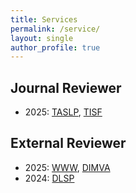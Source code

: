 ```yaml
---
title: Services
permalink: /service/
layout: single
author_profile: true
---
```




## Journal  Reviewer
- 2025: [TASLP](https://ieeexplore.ieee.org/xpl/RecentIssue.jsp?punumber=6570655), [TISF](https://ieeexplore.ieee.org/xpl/RecentIssue.jsp?punumber=10206)

## External Reviewer
- 2025: [WWW](https://www2025.thewebconf.org/), [DIMVA](https://www.dimva.org/dimva2025/) 
- 2024: [DLSP](https://dlsp2024.ieee-security.org/)

